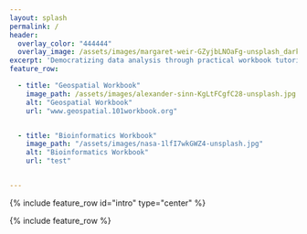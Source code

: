 ```yaml
---
layout: splash
permalink: /
header:
  overlay_color: "444444"
  overlay_image: /assets/images/margaret-weir-GZyjbLNOaFg-unsplash_dark.jpg
excerpt: 'Democratizing data analysis through practical workbook tutorials'
feature_row:

  - title: "Geospatial Workbook"
    image_path: /assets/images/alexander-sinn-KgLtFCgfC28-unsplash.jpg
    alt: "Geospatial Workbook"
    url: "www.geospatial.101workbook.org"


  - title: "Bioinformatics Workbook"
    image_path: "/assets/images/nasa-1lfI7wkGWZ4-unsplash.jpg"
    alt: "Bioinformatics Workbook"
    url: "test"


---
```



{% include feature_row id="intro" type="center" %}

{% include feature_row %}


<!-- For more information about https://mmistakes.github.io/minimal-mistakes/docs/layouts/ -->
